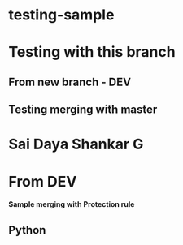 # testing-sample
# Testing with this branch 
## From new branch - DEV


## Testing merging with master 




# Sai Daya Shankar G
# From DEV


#### Sample merging with Protection rule
## Python 